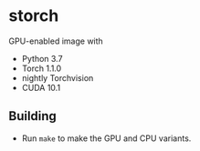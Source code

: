storch
======

GPU-enabled image with

* Python 3.7
* Torch 1.1.0
* nightly Torchvision
* CUDA 10.1

Building
--------

* Run `make` to make the GPU and CPU variants.